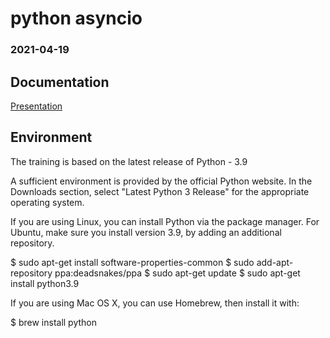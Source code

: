 # python asyncio
### 2021-04-19

## Documentation

[Presentation](https://infotraining.bitbucket.io/python-asyncio/)

## Environment

The training is based on the latest release of Python - 3.9

A sufficient environment is provided by the official Python website. In the Downloads section, select "Latest Python 3 Release" for the appropriate operating system.

If you are using Linux, you can install Python via the package manager. For Ubuntu, make sure you install version 3.9, by adding an additional repository.

$ sudo apt-get install software-properties-common
$ sudo add-apt-repository ppa:deadsnakes/ppa
$ sudo apt-get update
$ sudo apt-get install python3.9


If you are using Mac OS X, you can use Homebrew, then install it with:

$ brew install python

